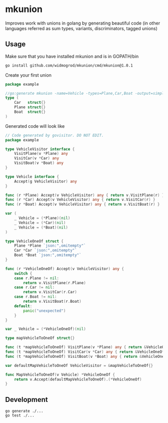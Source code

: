 # mkunion
Improves work with unions in golang by generating beautiful code (in other languages referred as sum types, variants, discriminators, tagged unions)

## Usage
Make sure that you have installed mkunion and is in GOPATH/bin
```bash
go install github.com/widmogrod/mkunion/cmd/mkunion@1.0.1
```

Create your first union
```go
package example

//go:generate mkunion -name=Vehicle -types=Plane,Car,Boat -output=simple_union_example_gen_test.go -packageName=example
type (
    Car   struct{}
    Plane struct{}
    Boat  struct{}
)
```

Generated code will look like
```go
// Code generated by govisitor. DO NOT EDIT.
package example

type VehicleVisitor interface {
	VisitPlane(v *Plane) any
	VisitCar(v *Car) any
	VisitBoat(v *Boat) any
}

type Vehicle interface {
	Accept(g VehicleVisitor) any
}

func (r *Plane) Accept(v VehicleVisitor) any { return v.VisitPlane(r) }
func (r *Car) Accept(v VehicleVisitor) any { return v.VisitCar(r) }
func (r *Boat) Accept(v VehicleVisitor) any { return v.VisitBoat(r) }

var (
	_ Vehicle = (*Plane)(nil)
	_ Vehicle = (*Car)(nil)
	_ Vehicle = (*Boat)(nil)
)

type VehicleOneOf struct {
	Plane *Plane `json:",omitempty"`
	Car *Car `json:",omitempty"`
	Boat *Boat `json:",omitempty"`
}

func (r *VehicleOneOf) Accept(v VehicleVisitor) any {
	switch {
	case r.Plane != nil:
		return v.VisitPlane(r.Plane)
	case r.Car != nil:
		return v.VisitCar(r.Car)
	case r.Boat != nil:
		return v.VisitBoat(r.Boat)
	default:
		panic("unexpected")
	}
}

var _ Vehicle = (*VehicleOneOf)(nil)

type mapVehicleToOneOf struct{}

func (t *mapVehicleToOneOf) VisitPlane(v *Plane) any { return &VehicleOneOf{Plane: v} }
func (t *mapVehicleToOneOf) VisitCar(v *Car) any { return &VehicleOneOf{Car: v} }
func (t *mapVehicleToOneOf) VisitBoat(v *Boat) any { return &VehicleOneOf{Boat: v} }

var defaultMapVehicleToOneOf VehicleVisitor = &mapVehicleToOneOf{}

func MapVehicleToOneOf(v Vehicle) *VehicleOneOf {
	return v.Accept(defaultMapVehicleToOneOf).(*VehicleOneOf)
}
```

## Development
```
go generate ./...
go test ./...
```